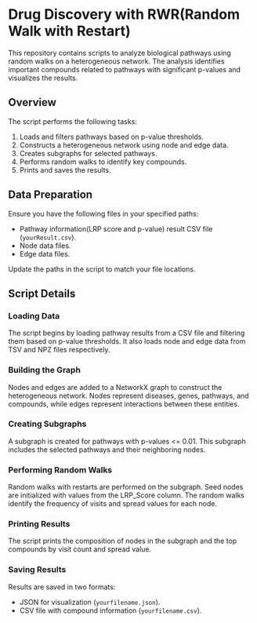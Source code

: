 # Drug Discovery with RWR(Random Walk with Restart)

This repository contains scripts to analyze biological pathways using random walks on a heterogeneous network. The analysis identifies important compounds related to pathways with significant p-values and visualizes the results.

## Overview

The script performs the following tasks:
1. Loads and filters pathways based on p-value thresholds.
2. Constructs a heterogeneous network using node and edge data.
3. Creates subgraphs for selected pathways.
4. Performs random walks to identify key compounds.
5. Prints and saves the results.

## Data Preparation

Ensure you have the following files in your specified paths:
- Pathway information(LRP score and p-value) result CSV file (`yourResult.csv`).
- Node data files.
- Edge data files.

Update the paths in the script to match your file locations.

## Script Details

### Loading Data

The script begins by loading pathway results from a CSV file and filtering them based on p-value thresholds. It also loads node and edge data from TSV and NPZ files respectively.

### Building the Graph

Nodes and edges are added to a NetworkX graph to construct the heterogeneous network. Nodes represent diseases, genes, pathways, and compounds, while edges represent interactions between these entities.

### Creating Subgraphs

A subgraph is created for pathways with p-values <= 0.01. This subgraph includes the selected pathways and their neighboring nodes.

### Performing Random Walks

Random walks with restarts are performed on the subgraph. Seed nodes are initialized with values from the LRP_Score column. The random walks identify the frequency of visits and spread values for each node.

### Printing Results

The script prints the composition of nodes in the subgraph and the top compounds by visit count and spread value.

### Saving Results

Results are saved in two formats:
- JSON for visualization (`yourfilename.json`).
- CSV file with compound information (`yourfilename.csv`).
